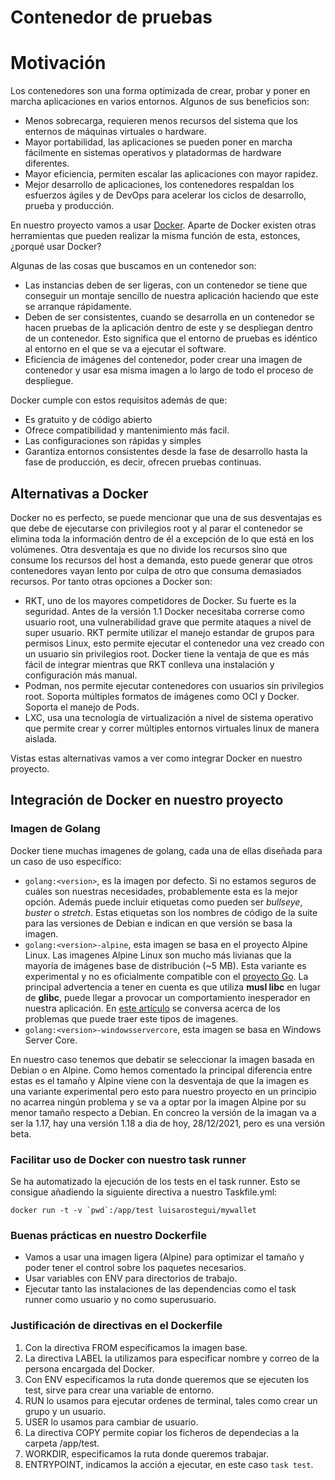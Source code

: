 # Contenedor de pruebas

# Motivación

Los contenedores son una forma optimizada de crear, probar y poner en marcha aplicaciones en varios entornos. Algunos de sus beneficios son:

* Menos sobrecarga, requieren menos recursos del sistema que los enternos de máquinas virtuales o hardware.
* Mayor portabilidad, las aplicaciones se pueden poner en marcha fácilmente en sistemas operativos y platadormas de hardware diferentes.
* Mayor eficiencia, permiten escalar las aplicaciones con mayor rapidez.
* Mejor desarrollo de aplicaciones, los contenedores respaldan los esfuerzos ágiles y de DevOps para acelerar los ciclos de desarrollo, prueba y producción.

En nuestro proyecto vamos a usar [Docker](https://www.docker.com/). Aparte de Docker existen otras herramientas que pueden realizar la misma función de esta, estonces, ¿porqué usar Docker?

Algunas de las cosas que buscamos en un contenedor son:

* Las instancias deben de ser ligeras, con un contenedor se tiene que conseguir un montaje sencillo de nuestra aplicación haciendo que este se arranque rápidamente.
* Deben de ser consistentes, cuando se desarrolla en un contenedor se hacen pruebas de la aplicación dentro de este y se despliegan dentro de un contenedor. Esto significa que el entorno de pruebas es idéntico al entorno en el que se va a ejecutar el software.
* Eficiencia de imágenes del contenedor, poder crear una imagen de contenedor y usar esa misma imagen a lo largo de todo el proceso de despliegue.

Docker cumple con estos requisitos además de que:

* Es gratuito y de código abierto
* Ofrece compatibilidad y mantenimiento más facil.
* Las configuraciones son rápidas y simples
* Garantiza entornos consistentes desde la fase de desarrollo hasta la fase de producción, es decir, ofrecen pruebas continuas.

## Alternativas a Docker

Docker no es perfecto, se puede mencionar que una de sus desventajas es que debe de ejecutarse con privilegios root y al parar el contenedor se elimina toda la información dentro de él a excepción de lo que está en los volúmenes. Otra desventaja es que no divide los recursos sino que consume los recursos del host a demanda, esto puede generar que otros contenedores vayan lento por culpa de otro que consuma demasiados recursos. Por tanto otras opciones a Docker son:

* RKT, uno de los mayores competidores de Docker. Su fuerte es la seguridad. Antes de la versión 1.1 Docker necesitaba correrse como usuario root, una vulnerabilidad grave que permite ataques a nivel de super usuario. RKT permite utilizar el manejo estandar de grupos para permisos Linux, esto permite ejecutar el contenedor una vez creado con un usuario sin privilegios root. Docker tiene la ventaja de que es más fácil de integrar mientras que RKT conlleva una instalación y configuración más manual.
* Podman, nos permite ejecutar contenedores con usuarios sin privilegios root. Soporta múltiples formatos de imágenes como OCI y Docker. Soporta el manejo de Pods.
* LXC, usa una tecnología de virtualización a nivel de sistema operativo que permite crear y correr múltiples entornos virtuales linux de manera aislada.

Vistas estas alternativas vamos a ver como integrar Docker en nuestro proyecto.

## Integración de Docker en nuestro proyecto

### Imagen de Golang

Docker tiene muchas imagenes de golang, cada una de ellas diseñada para un caso de uso específico:

* `golang:<version>`, es la imagen por defecto. Si no estamos seguros de cuáles son nuestras necesidades, probablemente esta es la mejor opción. Además puede incluir etiquetas como pueden ser *bullseye*, *buster* o *stretch*. Estas etiquetas son los nombres de código de la suite para las versiones de Debian e indican en que versión se basa la imagen. 
* `golang:<version>-alpine`, esta imagen se basa en el proyecto Alpine Linux. Las imagenes Alpine Linux son mucho más livianas que la mayoría de imágenes base de distribución (~5 MB). Esta variante es experimental y no es oficialmente compatible con el [proyecto Go](https://github.com/golang/go/issues/19938). La principal advertencia a tener en cuenta es que utiliza **musl libc** en lugar de **glibc**, puede llegar a provocar un comportamiento inesperador en nuestra aplicación. En [este artículo](https://news.ycombinator.com/item?id=10782897) se conversa acerca de los problemas que puede traer este tipos de imagenes.
* `golang:<version>-windowsservercore`, esta imagen se basa en Windows Server Core.

En nuestro caso tenemos que debatir se seleccionar la imagen basada en Debian o en Alpine. Como hemos comentado la principal diferencia entre estas es el tamaño y Alpine viene con la desventaja de que la imagen es una variante experimental pero esto para nuestro proyecto en un principio no acarrea ningún problema y se va a optar por la imagen Alpine por su menor tamaño respecto a Debian. En concreo la versión de la imagan va a ser la 1.17, hay una versión 1.18 a dia de hoy, 28/12/2021, pero es una versión beta.

### Facilitar uso de Docker con nuestro task runner

Se ha automatizado la ejecución de los tests en el task runner. Esto se consigue añadiendo la siguiente directiva a nuestro Taskfile.yml:

```docker run -t -v `pwd`:/app/test luisarostegui/mywallet```

### Buenas prácticas en nuestro Dockerfile

* Vamos a usar una imagen ligera (Alpine) para optimizar el tamaño y poder tener el control sobre los paquetes necesarios.
* Usar variables con ENV para directorios de trabajo.
* Ejecutar tanto las instalaciones de las dependencias como el task runner como usuario y no como superusuario.

### Justificación de directivas en el Dockerfile

1. Con la directiva FROM especificamos la imagen base.
2. La directiva LABEL la utilizamos para especificar nombre y correo de la persona encargada del Docker.
3. Con ENV especificamos la ruta donde queremos que se ejecuten los test, sirve para crear una variable de entorno.
4. RUN lo usamos para ejecutar ordenes de terminal, tales como crear un grupo y un usuario.
5. USER lo usamos para cambiar de usuario.
6. La directiva COPY permite copiar los ficheros de dependecias a la carpeta /app/test.
7. WORKDIR, especificamos la ruta donde queremos trabajar.
8. ENTRYPOINT, indicamos la acción a ejecutar, en este caso `task test`.